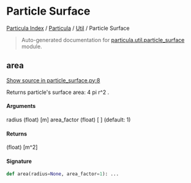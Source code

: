 # Particle Surface

[Particula Index](../../README.md#particula-index) / [Particula](../index.md#particula) / [Util](./index.md#util) / Particle Surface

> Auto-generated documentation for [particula.util.particle_surface](https://github.com/Gorkowski/particula/blob/main/particula/util/particle_surface.py) module.

## area

[Show source in particle_surface.py:8](https://github.com/Gorkowski/particula/blob/main/particula/util/particle_surface.py#L8)

Returns particle's surface area: 4 pi r^2 .

#### Arguments

radius       (float) [m]
area_factor  (float) [ ]      (default: 1)

#### Returns

(float) [m^2]

#### Signature

```python
def area(radius=None, area_factor=1): ...
```
